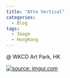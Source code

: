 ```yaml
---
title: "Atto Vertical"
categories:
  - Blog
tags:
  - Image
  - HongKong
---
```


@ WKCD Art Park, HK

<a href="https://imgur.com/lt26DkK"><img src="https://i.imgur.com/lt26DkK.jpg" title="source: imgur.com" /></a>


<script src="https://utteranc.es/client.js"
        repo="serendipityinlife/serendipityinlife.github.io"
        issue-term="pathname"
        theme="github-light"
        crossorigin="anonymous"
        async>
</script>
